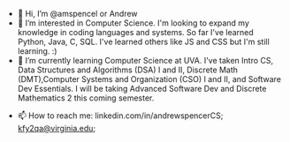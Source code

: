 - 👋 Hi, I’m @amspencel or Andrew
- 👀 I’m interested in Computer Science. I'm looking to expand my knowledge in coding languages and systems. So far I've learned Python, Java, C, SQL. I've learned others like JS and CSS but I'm still learning. :)
- 🌱 I’m currently learning Computer Science at UVA. I've taken Intro CS, Data Structures and Algorithms (DSA) I and II, Discrete Math (DMT),Computer Systems and Organization (CSO) I and II, and Software Dev Essentials. I will be taking Advanced Software Dev and Discrete Mathematics 2 this coming semester.
<!-- - 💞️ I’m looking to collaborate on ... -->
- 📫 How to reach me: linkedin.com/in/andrewspencerCS; kfy2qa@virginia.edu;

<!---
amspencel/amspencel is a ✨ special ✨ repository because its `README.md` (this file) appears on your GitHub profile.
You can click the Preview link to take a look at your changes.
--->

